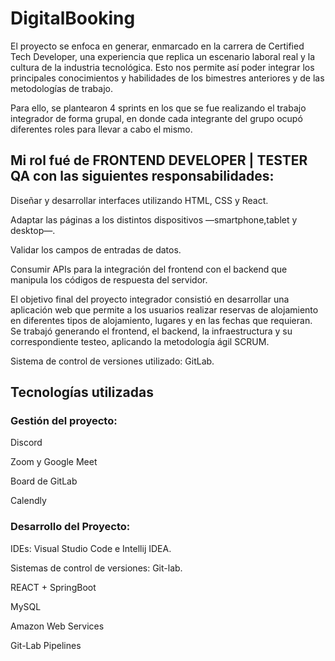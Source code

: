 # DigitalBooking
El proyecto se enfoca en generar, enmarcado en la carrera de Certified Tech Developer, una experiencia que replica un escenario laboral real y la cultura de la industria tecnológica. Esto nos permite así poder integrar los principales conocimientos y habilidades de los bimestres anteriores y de las metodologías de trabajo. 

Para ello, se plantearon 4 sprints en los que se fue realizando el trabajo integrador de forma grupal, en donde cada integrante del grupo ocupó diferentes roles para llevar a cabo el mismo.


## Mi rol fué de FRONTEND DEVELOPER | TESTER QA con las siguientes responsabilidades:

Diseñar y desarrollar interfaces utilizando HTML, CSS y React.

Adaptar las páginas a los distintos dispositivos —smartphone,tablet y desktop—.

Validar los campos de entradas de datos.

Consumir APIs para la integración del frontend con el backend que manipula los códigos de respuesta del servidor.

El objetivo final del proyecto integrador consistió en desarrollar una aplicación web que permite a los usuarios realizar reservas de alojamiento en diferentes tipos de alojamiento, lugares y en las fechas que requieran. Se trabajó generando el frontend, el backend, la infraestructura y su correspondiente testeo, aplicando la metodología ágil SCRUM.

Sistema de control de versiones utilizado: GitLab.

## Tecnologías utilizadas

### Gestión del proyecto:

Discord

Zoom y Google Meet

Board de GitLab

Calendly

### Desarrollo del Proyecto:

IDEs: Visual Studio Code e Intellij IDEA.

Sistemas de control de versiones: Git-lab.

REACT + SpringBoot

MySQL

Amazon Web Services

Git-Lab Pipelines
